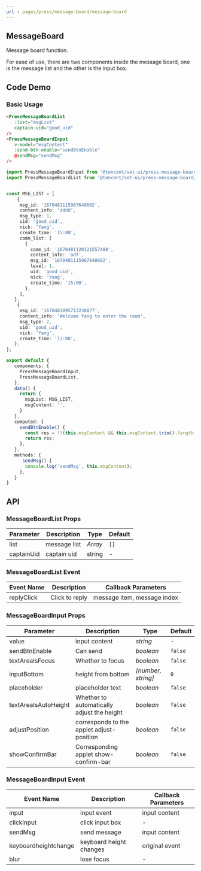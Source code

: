 ```yaml
---
url : pages/press/message-board/message-board
---
```


## MessageBoard 

Message board function.

For ease of use, there are two components inside the message board, one is the message list and the other is the input box.


## Code Demo

### Basic Usage


```html
<PressMessageBoardList
   :list="msgList"
   captain-uid="good_uid"
/>
<PressMessageBoardInput
   v-model="msgContent"
   :send-btn-enable="sendBtnEnable"
   @sendMsg="sendMsg"
/>
```

```ts
import PressMessageBoardInput from '@tencent/set-ui/press-message-board/press-message-board-input.vue';
import PressMessageBoardList from '@tencent/set-ui/press-message-board/press-message-board-list.vue';


const MSG_LIST = [
    {
     msg_id: '1670481115967648602',
     content_info: 'dddd',
     msg_type: 1,
     uid: 'good_uid',
     nick: 'Yang',
     create_time: '15:00',
     comm_list: [
       {
         comm_id: '1670481120121557488',
         content_info: 'adf',
         msg_id: '1670481115967648602',
         level: 1,
         uid: 'good_uid',
         nick: 'Yang',
         create_time: '15:00',
       },
     ],
   },
    {
     msg_id: '1670481095713238877',
     content_info: 'Welcome Yang to enter the room',
     msg_type: 2,
     uid: 'good_uid',
     nick: 'Yang',
     create_time: '13:00',
   },
];

export default {
   components: {
     PressMessageBoardInput,
     PressMessageBoardList,
   },
   data() {
     return {
       msgList: MSG_LIST,
       msgContent: '',
     }
   },
   computed: {
     sendBtnEnable() {
       const res = !!(this.msgContent && this.msgContent.trim().length > 0);
       return res;
     },
   },
   methods: {
      sendMsg() {
       console.log('sendMsg', this.msgContent);
     },
   }
}
```

## API

### MessageBoardList Props


| Parameter  | Description  | Type    | Default |
| ---------- | ------------ | ------- | ------- |
| list       | message list | _Array_ | `[]`    |
| captainUid | captain uid  | string  | -       |


### MessageBoardList Event


| Event Name | Description    | Callback Parameters         |
| ---------- | -------------- | --------------------------- |
| replyClick | Click to reply | message item, message index |

### MessageBoardInput Props


| Parameter            | Description                                | Type               | Default |
| -------------------- | ------------------------------------------ | ------------------ | ------- |
| value                | input content                              | _string_           | -       |
| sendBtnEnable        | Can send                                   | _boolean_          | `false` |
| textAreaIsFocus      | Whether to focus                           | _boolean_          | `false` |
| inputBottom          | height from bottom                         | _[number, string]_ | `0`     |
| placeholder          | placeholder text                           | _boolean_          | `false` |
| textAreaIsAutoHeight | Whether to automatically adjust the height | _boolean_          | `false` |
| adjustPosition       | corresponds to the applet adjust-position  | _boolean_          | `false` |
| showConfirmBar       | Corresponding applet show-confirm-bar      | _boolean_          | `false` |


### MessageBoardInput Event


| Event Name           | Description             | Callback Parameters |
| -------------------- | ----------------------- | ------------------- |
| input                | input event             | input content       |
| clickInput           | click input box         | -                   |
| sendMsg              | send message            | input content       |
| keyboardheightchange | keyboard height changes | original event      |
| blur                 | lose focus              | -                   |